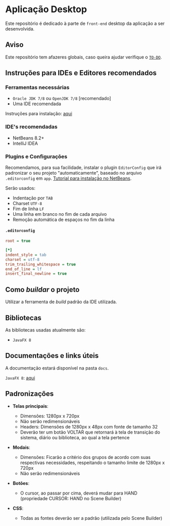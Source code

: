 # Aplicação Desktop

Este repositório é dedicado à parte de `front-end` desktop da aplicação a ser desenvolvida.

## Aviso

Este repositório tem afazeres globais, caso queira ajudar verifique o [`TO-DO`](TO-DO.md).

## Instruções para IDEs e Editores recomendados

### Ferramentas necessárias

- `Oracle JDK 7/8` ou `OpenJDK 7/8` [recomendado]
- Uma IDE recomendada

Instruções para instalação: [aqui](https://duckduckgo.com/)

### IDE's recomendadas

- NetBeans 8.2+
- IntelliJ IDEA

### Plugins e Configurações

Recomendamos, para sua facilidade, instalar o plugin `EditorConfig` que irá padronizar o seu projeto "automaticamente", baseado no arquivo `.editorconfig` em `app`. [Tutorial para instalação no NetBeans](https://inf2-2019.github.io/help/editorconfig/).

Serão usados:

- Indentação por `TAB`
- Charset `UTF-8`
- Fim de linha `LF`
- Uma linha em branco no fim de cada arquivo
- Remoção automática de espaços no fim da linha

#### `.editorconfig`

```ini
root = true

[*]
indent_style = tab
charset = utf-8
trim_trailing_whitespace = true
end_of_line = lf
insert_final_newline = true
```

## Como _buildar_ o projeto

Utilizar a ferramenta de _build_ padrão da IDE utilizada.

## Bibliotecas

As bibliotecas usadas atualmente são:

- `JavaFX 8`

## Documentações e links úteis

A documentação estará disponível na pasta `docs`.

`JavaFX 8`: [aqui](https://docs.oracle.com/javase/8/javafx/api/toc.htm)

## Padronizações

- **Telas principais**: 

	- Dimensões: 1280px x 720px
	- Não serão redimensionáveis
	- Headers: Dimensões de 1280px x 48px com fonte de tamanho 32
	- Deverão ter um botão VOLTAR que retornará à tela de transição do sistema, diário ou biblioteca, ao qual a tela pertence
	
- **Modais**:
	
	- Dimensões: Ficarão a critério dos grupos de acordo com suas respectivas necessidades, respeitando o tamanho limite de 1280px x 720px
	- Não serão redimensionáveis
	
- **Botões**:

	- O cursor, ao passar por cima, deverá mudar para HAND (propriedade CURSOR: HAND no Scene Builder)
	
- **CSS**:
	
	- Todas as fontes deverão ser a padrão (utilizada pelo Scene Builder)
